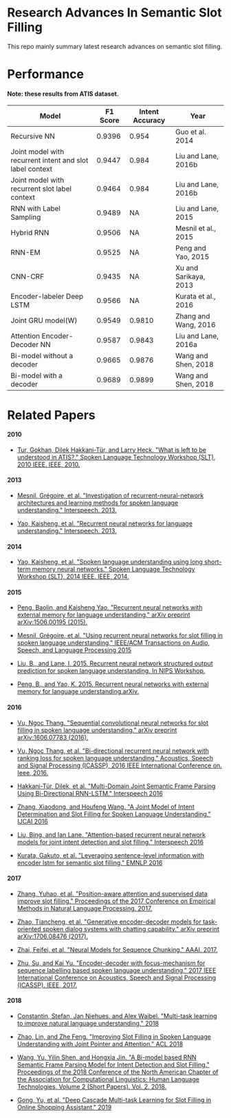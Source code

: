 # Research Advances In Semantic Slot Filling 

This repo mainly summary latest research advances on semantic slot filling.

# Performance

#### Note: these results from ATIS dataset.

| Model | F1 Score | Intent Accuracy | Year |
| ------ | ------ |------ |------ |
|Recursive NN  | 0.9396 | 0.954 |Guo et al. 2014 |
|Joint model with recurrent intent and slot label context  | 0.9447 | 0.984 | Liu and Lane, 2016b |
|Joint model with recurrent slot label context  | 0.9464 |  0.984 | Liu and Lane, 2016b |
|RNN with Label Sampling  | 0.9489 | NA | Liu and Lane, 2015 |
| Hybrid RNN | 0.9506 | NA | Mesnil et al., 2015 |
| RNN-EM | 0.9525 |  NA  | Peng and Yao, 2015 |
| CNN-CRF | 0.9435 | NA  | Xu and Sarikaya, 2013 |
| Encoder-labeler Deep LSTM | 0.9566 | NA  | Kurata et al., 2016 |
| Joint GRU model(W) | 0.9549 | 0.9810  |Zhang and Wang, 2016|
| Attention Encoder-Decoder NN | 0.9587 | 0.9843 | Liu and Lane, 2016a|
| Bi-model without a decoder | 0.9665 | 0.9876  | Wang and Shen, 2018 |
| Bi-model with a decoder | 0.9689 | 0.9899  | Wang and Shen, 2018 |


# Related Papers
#### 2010
- [Tur, Gokhan, Dilek Hakkani-Tür, and Larry Heck. "What is left to be understood in ATIS?." Spoken Language Technology Workshop (SLT), 2010 IEEE. IEEE, 2010.](https://ieeexplore.ieee.org/abstract/document/5700816)

#### 2013
- [Mesnil, Grégoire, et al. "Investigation of recurrent-neural-network architectures and learning methods for spoken language understanding." Interspeech. 2013.](https://www.isca-speech.org/archive/archive_papers/interspeech_2013/i13_3771.pdf)

- [Yao, Kaisheng, et al. "Recurrent neural networks for language understanding." Interspeech. 2013.](https://www.isca-speech.org/archive/archive_papers/interspeech_2013/i13_2524.pdf)

#### 2014
- [Yao, Kaisheng, et al. "Spoken language understanding using long short-term memory neural networks." Spoken Language Technology Workshop (SLT), 2014 IEEE. IEEE, 2014.](https://groups.csail.mit.edu/sls/publications/2014/Zhang_SLT_2014.pdf)

#### 2015
- [Peng, Baolin, and Kaisheng Yao. "Recurrent neural networks with external memory for language understanding." arXiv preprint arXiv:1506.00195 (2015).](https://arxiv.org/abs/1506.00195.pdf)

- [ Mesnil, Grégoire, et al. "Using recurrent neural networks for slot filling in spoken language understanding." IEEE/ACM Transactions on Audio, Speech, and Language Processing 2015](https://ieeexplore.ieee.org/abstract/document/6998838)

- [Liu, B., and Lane, I. 2015. Recurrent neural network structured output prediction for spoken language understanding. In NIPS Workshop.](https://pdfs.semanticscholar.org/b75b/59f38c874a920102834c9e218c960fc35c81.pdf)

- [Peng, B., and Yao, K. 2015. Recurrent neural networks with external memory for language understanding.arXiv.](https://ieeexplore.ieee.org/abstract/document/7078572)

#### 2016
- [Vu, Ngoc Thang. "Sequential convolutional neural networks for slot filling in spoken language understanding." arXiv preprint arXiv:1606.07783 (2016).](https://arxiv.org/abs/1606.07783.pdf)

- [Vu, Ngoc Thang, et al. "Bi-directional recurrent neural network with ranking loss for spoken language understanding." Acoustics, Speech and Signal Processing (ICASSP), 2016 IEEE International Conference on. Ieee, 2016.](https://ieeexplore.ieee.org/abstract/document/7472841)

- [ Hakkani-Tür, Dilek, et al. "Multi-Domain Joint Semantic Frame Parsing Using Bi-Directional RNN-LSTM." Interspeech 2016](https://pdfs.semanticscholar.org/d644/ae996755c803e067899bdd5ea52498d7091d.pdf)

- [ Zhang, Xiaodong, and Houfeng Wang. "A Joint Model of Intent Determination and Slot Filling for Spoken Language Understanding." IJCAI 2016](https://www.ijcai.org/Proceedings/16/Papers/425.pdf)

- [ Liu, Bing, and Ian Lane. "Attention-based recurrent neural network models for joint intent detection and slot filling." Interspeech 2016](https://arxiv.org/abs/1609.01454)

- [ Kurata, Gakuto, et al. "Leveraging sentence-level information with encoder lstm for semantic slot filling." EMNLP 2016](https://arxiv.org/abs/1601.01530.pdf)

#### 2017
- [Zhang, Yuhao, et al. "Position-aware attention and supervised data improve slot filling." Proceedings of the 2017 Conference on Empirical Methods in Natural Language Processing. 2017.](http://www.aclweb.org/anthology/D17-1004)

- [Zhao, Tiancheng, et al. "Generative encoder-decoder models for task-oriented spoken dialog systems with chatting capability." arXiv preprint arXiv:1706.08476 (2017).](https://arxiv.org/abs/1706.08476)

- [Zhai, Feifei, et al. "Neural Models for Sequence Chunking." AAAI. 2017.](https://www.aaai.org/ocs/index.php/AAAI/AAAI17/paper/download/14776/14262)

- [Zhu, Su, and Kai Yu. "Encoder-decoder with focus-mechanism for sequence labelling based spoken language understanding." 2017 IEEE International Conference on Acoustics, Speech and Signal Processing (ICASSP). IEEE, 2017.](https://ieeexplore.ieee.org/abstract/document/7953243)

#### 2018
- [ Constantin, Stefan, Jan Niehues, and Alex Waibel. "Multi-task learning to improve natural language understanding." 2018](https://arxiv.org/abs/1812.06876.pdf)

- [ Zhao, Lin, and Zhe Feng. "Improving Slot Filling in Spoken Language Understanding with Joint Pointer and Attention." ACL 2018](http://www.aclweb.org/anthology/P18-2068)

- [Wang, Yu, Yilin Shen, and Hongxia Jin. "A Bi-model based RNN Semantic Frame Parsing Model for Intent Detection and Slot Filling." Proceedings of the 2018 Conference of the North American Chapter of the Association for Computational Linguistics: Human Language Technologies, Volume 2 (Short Papers). Vol. 2. 2018.](http://www.aclweb.org/anthology/N18-2050)

- [ Gong, Yu, et al. "Deep Cascade Multi-task Learning for Slot Filling in Online Shopping Assistant." 2019](http://www.cs.sjtu.edu.cn/~kzhu/papers/kzhu-slot.pdf)







